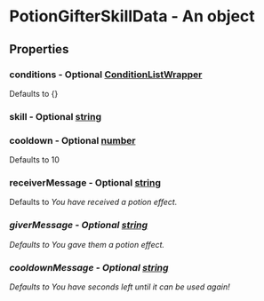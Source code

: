 

# PotionGifterSkillData - An object



## Properties



### conditions - Optional [ConditionListWrapper](ConditionListWrapper)



Defaults to {}



### skill - Optional [string](string)



### cooldown - Optional [number](number)



Defaults to 10



### receiverMessage - Optional [string](string)



Defaults to <grey><i>You have received a potion effect.



### giverMessage - Optional [string](string)



Defaults to <grey><i>You gave them a potion effect.



### cooldownMessage - Optional [string](string)



Defaults to <grey><i>You have <currentcooldown> seconds left until it can be used again!

